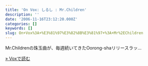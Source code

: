 ```yaml
---
title: 'On Vox: しるし : Mr.Children'
description: ''
date: '2006-11-16T23:12:20.000Z'
categories: []
keywords: []
slug: On+Vox%3A+%E3%81%97%E3%82%8B%E3%81%97+%3A+Mr%2EChildren
---
```

Mr.Childrenの珠玉曲が、毎週続いてきたOorong-shaリリースラッ…

[» Voxで読む](http://qli.vox.com/library/post/%E3%81%97%E3%82%8B%E3%81%97-mrchildren.html)